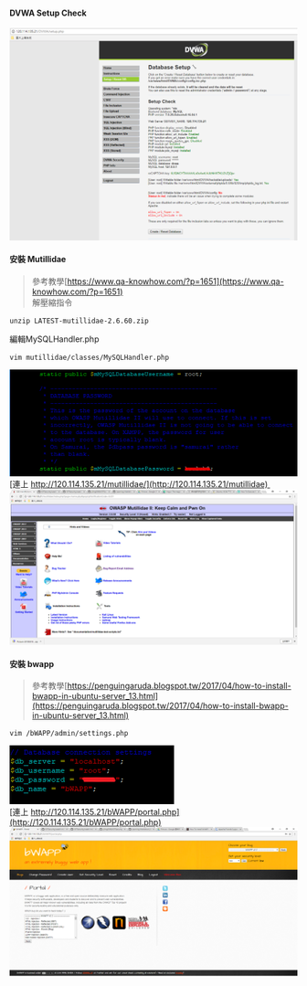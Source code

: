 #### DVWA Setup Check 
![DVWA check](picture/DVWASC.PNG)
#### 安裝 Mutillidae
>參考教學[https://www.qa-knowhow.com/?p=1651](https://www.qa-knowhow.com/?p=1651) <br>
解壓縮指令

    unzip LATEST-mutillidae-2.6.60.zip

編輯MySQLHandler.php

    vim mutillidae/classes/MySQLHandler.php

![DVWA check](picture/Mutillidae.PNG)<br>
[連上 http://120.114.135.21/mutillidae/](http://120.114.135.21/mutillidae) 
![DVWA check](picture/Mutillidaephp.PNG)<br>
#### 安裝 bwapp
>參考教學[https://penguingaruda.blogspot.tw/2017/04/how-to-install-bwapp-in-ubuntu-server_13.html](https://penguingaruda.blogspot.tw/2017/04/how-to-install-bwapp-in-ubuntu-server_13.html)

    vim /bWAPP/admin/settings.php

![DVWA check](picture/bwappset.PNG)<br>
[連上 http://120.114.135.21/bWAPP/portal.php](http://120.114.135.21/bWAPP/portal.php)
![DVWA check](picture/bwappfin.PNG)<br>
